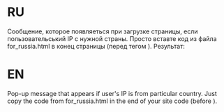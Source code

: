 # RU
Сообщение, которое появляеться при загрузке страницы, если пользовательський IP с нужной страны.
Просто вставте код из файла for_russia.html в конец страницы (перед тегом </body>).
Результат:

# EN
Pop-up message that appears if user's IP is from particular country.
Just copy the code from for_russia.html in the end of your site code (before </body>).

